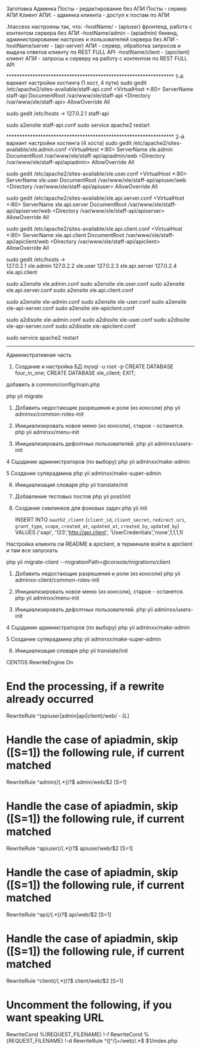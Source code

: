 Заготовка
Админка
Посты - редактирование без АПИ
Посты - сервер АПИ
Клиент АПИ:
    - админка клиента
    - доступ к постам по АПИ


.htaccess настроены так, что:
-hostName/ - (apiuser) фронтенд, работа с контентом сервера без АПИ
-hostName/admin - (apiadmin) бекенд, администрирование настроек и пользователей сервера без АПИ
-hostName/server - (api-server) АПИ - сервер, обработка запросов и выдача ответов клиенту по REST FULL API
-hostName/client - (apiclient) клиент АПИ - запросы к серверу на работу с контентом по REST FULL API


**************************************************************** 1-й вариант настройки хостинга (1 хост, 4 пути)
sudo gedit /etc/apache2/sites-available/staff-api.conf
<VirtualHost *:80>
    ServerName staff-api
    DocumentRoot /var/www/xle/staff-api
    <Directory /var/www/xle/staff-api>
        AllowOverride All
    </Directory>
</VirtualHost>

sudo gedit /etc/hosts
->   127.0.2.1       staff-api

sudo a2ensite staff-api.conf
sudo service apache2 restart

**************************************************************** 2-й вариант настройки хостинга (4 хостa)
sudo gedit /etc/apache2/sites-available/xle.admin.conf
<VirtualHost *:80>
    ServerName xle.admin
    DocumentRoot /var/www/xle/staff-api/apiadmin/web
    <Directory /var/www/xle/staff-api/apiadmin>
        AllowOverride All
    </Directory>
</VirtualHost>

sudo gedit /etc/apache2/sites-available/xle.user.conf
<VirtualHost *:80>
    ServerName xle.user
    DocumentRoot /var/www/xle/staff-api/apiuser/web
    <Directory /var/www/xle/staff-api/apiuser>
        AllowOverride All
    </Directory>
</VirtualHost>

sudo gedit /etc/apache2/sites-available/xle.api.server.conf
<VirtualHost *:80>
    ServerName xle.api.server
    DocumentRoot /var/www/xle/staff-api/apiserver/web
    <Directory /var/www/xle/staff-api/apiserver>
        AllowOverride All
    </Directory>
</VirtualHost>

sudo gedit /etc/apache2/sites-available/xle.api.client.conf
<VirtualHost *:80>
    ServerName xle.api.client
    DocumentRoot /var/www/xle/staff-api/apiclient/web
    <Directory /var/www/xle/staff-api/apiclient>
        AllowOverride All
    </Directory>
</VirtualHost>

sudo gedit /etc/hosts
->  
 127.0.2.1       xle.admin
 127.0.2.2       xle.user
 127.0.2.3       xle.api.server
 127.0.2.4       xle.api.client

sudo a2ensite xle.admin.conf
sudo a2ensite xle.user.conf
sudo a2ensite xle.api.server.conf
sudo a2ensite xle.api.client.conf

sudo a2ensite xle-admin.conf
sudo a2ensite xle-user.conf
sudo a2ensite xle-api-server.conf
sudo a2ensite xle-apiclient.conf

sudo a2dissite xle-admin.conf
sudo a2dissite xle-user.conf
sudo a2dissite xle-api-server.conf
sudo a2dissite xle-apiclient.conf

sudo service apache2 restart
*****************************************************************************************
Административная часть

1. Создание и настройка БД
mysql -u root -p
CREATE DATABASE four_in_one;
CREATE DATABASE xle_client;
EXIT;

добавить в common/config/main.php

php yii migrate

1. Добавить недостающие разрешения и роли (из консоли)
   php yii adminxx/common-roles-init

2. Инициализировать новое меню (из консоли), старое - останется.
   php yii adminxx/menu-init

3. Инициализировать дефолтных пользователей.
   php yii adminxx/users-init

4 Сщздание администраторов (по выбору)
   php yii adminxx/make-admin

5 Создание суперадмина
   php yii adminxx/make-super-admin
   
6. Инициализация словаря
   php yii translate/init

7. Добавление тестовых постов
   php yii post/init

8. Создание симлинков для фоновых задач
    php yii init
    
     INSERT INTO `oauth2_client`
     (`client_id`, `client_secret`, `redirect_uri`, `grant_type`, `scope`, `created_at`, `updated_at`, `created_by`, `updated_by`)
      VALUES ('xapi', '123','http://api.client', 'UserCredentials','none',1,1,1,1)


Настройка клиента
см README в apiclient, 
в терминале войти в apiclient и там все запускать










php yii migrate-client --migrationPath=@console/migrations/client

1. Добавить недостающие разрешения и роли (из консоли)
   php yii adminxx-client/common-roles-init

2. Инициализировать новое меню (из консоли), старое - останется.
   php yii adminxx/menu-init

3. Инициализировать дефолтных пользователей.
   php yii adminxx/users-init

4 Сщздание администраторов (по выбору)
   php yii adminxx/make-admin

5 Создание суперадмина
   php yii adminxx/make-super-admin
   
6. Инициализация словаря
   php yii translate/init


CENTOS
RewriteEngine On

# End the processing, if a rewrite already occurred
RewriteRule ^(apiuser|admin|api|client)/web/ - [L]

# Handle the case of apiadmin, skip ([S=1]) the following rule, if current matched
RewriteRule ^admin(/(.*))?$ admin/web/$2 [S=1]

# Handle the case of apiadmin, skip ([S=1]) the following rule, if current matched
RewriteRule ^apiuser(/(.*))?$ apiuser/web/$2 [S=1]

# Handle the case of apiadmin, skip ([S=1]) the following rule, if current matched
RewriteRule ^api(/(.*))?$ api/web/$2 [S=1]

# Handle the case of apiadmin, skip ([S=1]) the following rule, if current matched
RewriteRule ^client(/(.*))?$ client/web/$2 [S=1]

# Uncomment the following, if you want speaking URL
RewriteCond %{REQUEST_FILENAME} !-f
RewriteCond %{REQUEST_FILENAME} !-d
RewriteRule ^([^/]+/web)/.*$ $1/index.php